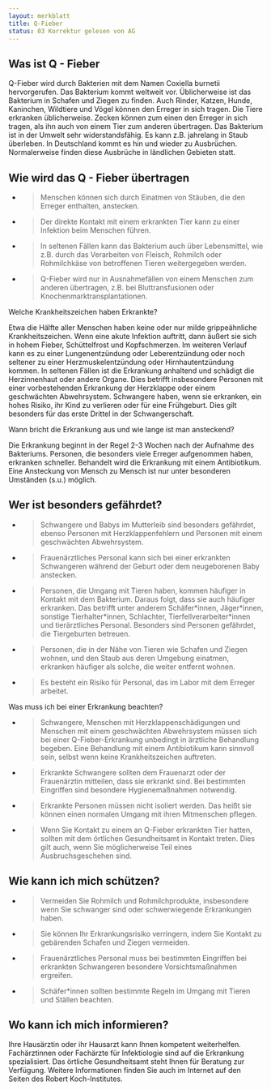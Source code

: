 ```yaml
---
layout: merkblatt
title: Q-Fieber
status: 03 Korrektur gelesen von AG
---
```


 
## Was ist Q - Fieber

Q-Fieber wird durch Bakterien mit dem Namen Coxiella burnetii
hervorgerufen. Das Bakterium kommt weltweit vor. Üblicherweise ist das
Bakterium in Schafen und Ziegen zu finden. Auch Rinder, Katzen, Hunde,
Kaninchen, Wildtiere und Vögel können den Erreger in sich tragen. Die
Tiere erkranken üblicherweise. Zecken können zum einen den Erreger in
sich tragen, als ihn auch von einem Tier zum anderen übertragen. Das
Bakterium ist in der Umwelt sehr widerstandsfähig. Es kann z.B.
jahrelang in Staub überleben. In Deutschland kommt es hin und wieder zu
Ausbrüchen. Normalerweise finden diese Ausbrüche in ländlichen Gebieten
statt.

## Wie wird das Q - Fieber übertragen

  - > Menschen können sich durch Einatmen von Stäuben, die den Erreger
    > enthalten, anstecken.

  - > Der direkte Kontakt mit einem erkrankten Tier kann zu einer
    > Infektion beim Menschen führen.

  - > In seltenen Fällen kann das Bakterium auch über Lebensmittel, wie
    > z.B. durch das Verarbeiten von Fleisch, Rohmilch oder Rohmilchkäse
    > von betroffenen Tieren weitergegeben werden.

  - > Q-Fieber wird nur in Ausnahmefällen von einem Menschen zum anderen
    > übertragen, z.B. bei Bluttransfusionen oder
    > Knochenmarktransplantationen.

Welche Krankheitszeichen haben Erkrankte?

Etwa die Hälfte aller Menschen haben keine oder nur milde grippeähnliche
Krankheitszeichen. Wenn eine akute Infektion auftritt, dann äußert sie
sich in hohem Fieber, Schüttelfrost und Kopfschmerzen. Im weiteren
Verlauf kann es zu einer Lungenentzündung oder Leberentzündung oder noch
seltener zu einer Herzmuskelentzündung oder Hirnhautentzündung kommen.
In seltenen Fällen ist die Erkrankung anhaltend und schädigt die
Herzinnenhaut oder andere Organe. Dies betrifft insbesondere Personen
mit einer vorbestehenden Erkrankung der Herzklappe oder einem
geschwächten Abwehrsystem. Schwangere haben, wenn sie erkranken, ein
hohes Risiko, ihr Kind zu verlieren oder für eine Frühgeburt. Dies gilt
besonders für das erste Drittel in der Schwangerschaft.

Wann bricht die Erkrankung aus und wie lange ist man ansteckend?

Die Erkrankung beginnt in der Regel 2-3 Wochen nach der Aufnahme des
Bakteriums. Personen, die besonders viele Erreger aufgenommen haben,
erkranken schneller. Behandelt wird die Erkrankung mit einem
Antibiotikum. Eine Ansteckung von Mensch zu Mensch ist nur unter
besonderen Umständen (s.u.) möglich.

## Wer ist besonders gefährdet?

  - > Schwangere und Babys im Mutterleib sind besonders gefährdet,
    > ebenso Personen mit Herzklappenfehlern und Personen mit einem
    > geschwächten Abwehrsystem.

  - > Frauenärztliches Personal kann sich bei einer erkrankten
    > Schwangeren während der Geburt oder dem neugeborenen Baby
    > anstecken.

  - > Personen, die Umgang mit Tieren haben, kommen häufiger in Kontakt
    > mit dem Bakterium. Daraus folgt, dass sie auch häufiger erkranken.
    > Das betrifft unter anderem Schäfer\*innen, Jäger\*innen, sonstige
    > Tierhalter\*innen, Schlachter, Tierfellverarbeiter\*innen und
    > tierärztliches Personal. Besonders sind Personen gefährdet, die
    > Tiergeburten betreuen.

  - > Personen, die in der Nähe von Tieren wie Schafen und Ziegen
    > wohnen, und den Staub aus deren Umgebung einatmen, erkranken
    > häufiger als solche, die weiter entfernt wohnen.

  - > Es besteht ein Risiko für Personal, das im Labor mit dem Erreger
    > arbeitet.

Was muss ich bei einer Erkrankung beachten?

  - > Schwangere, Menschen mit Herzklappenschädigungen und Menschen mit
    > einem geschwächten Abwehrsystem müssen sich bei einer
    > Q-Fieber-Erkrankung unbedingt in ärztliche Behandlung begeben.
    > Eine Behandlung mit einem Antibiotikum kann sinnvoll sein, selbst
    > wenn keine Krankheitszeichen auftreten.

  - > Erkrankte Schwangere sollten dem Frauenarzt oder der Frauenärztin
    > mitteilen, dass sie erkrankt sind. Bei bestimmten Eingriffen sind
    > besondere Hygienemaßnahmen notwendig.

  - > Erkrankte Personen müssen nicht isoliert werden. Das heißt sie
    > können einen normalen Umgang mit ihren Mitmenschen pflegen.

  - > Wenn Sie Kontakt zu einem an Q-Fieber erkrankten Tier hatten,
    > sollten mit dem örtlichen Gesundheitsamt in Kontakt treten. Dies
    > gilt auch, wenn Sie möglicherweise Teil eines Ausbruchsgeschehen
    > sind.

## Wie kann ich mich schützen?

  - > Vermeiden Sie Rohmilch und Rohmilchprodukte, insbesondere wenn Sie
    > schwanger sind oder schwerwiegende Erkrankungen haben.

  - > Sie können Ihr Erkrankungsrisiko verringern, indem Sie Kontakt zu
    > gebärenden Schafen und Ziegen vermeiden.

  - > Frauenärztliches Personal muss bei bestimmten Eingriffen bei
    > erkrankten Schwangeren besondere Vorsichtsmaßnahmen ergreifen.

  - > Schäfer\*innen sollten bestimmte Regeln im Umgang mit Tieren und
    > Ställen beachten.

## Wo kann ich mich informieren?

Ihre Hausärztin oder ihr Hausarzt kann Ihnen kompetent weiterhelfen.
Fachärztinnen oder Fachärzte für Infektiologie sind auf die Erkrankung
spezialisiert. Das örtliche Gesundheitsamt steht Ihnen für Beratung zur
Verfügung. Weitere Informationen finden Sie auch im Internet auf den
Seiten des Robert Koch-Institutes.
